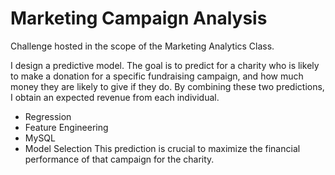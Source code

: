 # Marketing Campaign Analysis
Challenge hosted in the scope of the Marketing Analytics Class.

I design a predictive model. 
The goal is to predict for a charity who is likely to make a donation for a specific fundraising campaign,  and  how  much  money  they  are  likely  to  give  if  they  do.  By  combining  these  two 
predictions, I obtain an expected revenue from each individual. 

- Regression
- Feature Engineering
- MySQL
- Model Selection
This prediction is crucial to maximize the financial performance of that campaign for the charity. 
